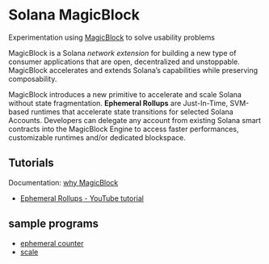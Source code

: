# Solana MagicBlock

Experimentation using [MagicBlock](https://www.magicblock.xyz/) to solve usability problems<br/>

MagicBlock is a Solana _network extension_ for building a new type of consumer applications that are open, decentralized and unstoppable. MagicBlock accelerates and extends Solana’s capabilities while preserving composability.

MagicBlock introduces a new primitive to accelerate and scale Solana without state fragmentation. **Ephemeral Rollups** are Just-In-Time, SVM-based runtimes that accelerate state transitions for selected Solana Accounts. Developers can delegate any account from existing Solana smart contracts into the MagicBlock Engine to access faster performances, customizable runtimes and/or dedicated blockspace.

## Tutorials

Documentation: [why MagicBlock](https://docs.magicblock.gg/pages/get-started/introduction/why-magicblock)

- [Ephemeral Rollups - YouTube tutorial](https://www.youtube.com/watch?v=yfgDZJJvydU&list=PLWR_ZQiGMS8mIe1kPZe8OfHIbhvZqaM8V)

## sample programs

- [ephemeral counter](./ephemeral/README.md)
- [scale]()
